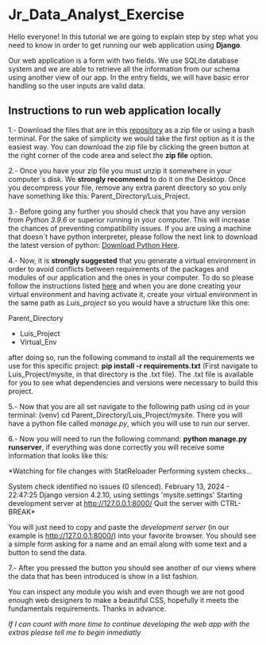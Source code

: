 # Jr_Data_Analyst_Exercise

Hello everyone! In this tutorial we are going to explain step by step what you need to know in order to get running our web application
using **Django**.

Our web application is a form with two fields. We use SQLite database system and we are able to retrieve all the information from our schema
using another view of our app. In the entry fields, we will have basic error handling so the user inputs are valid data.

## Instructions to run web application locally

1.- Download the files that are in this [repository](https://github.com/HenryTorres110/Jr_Data_Analyst_Ex) as a zip file or using a bash terminal. 
For the sake of simplicity we would take the first option as it is the easiest way. You can download the zip file by clicking the green button at the right corner of the code area and select
the **zip file** option.

2.- Once you have your zip file you must unzip it somewhere in your computer´s disk. We **strongly recommend** to do it on the Desktop. Once you decompress your
file, remove any extra parent directory so you only have something like this: Parent_Directory/Luis_Project.

3.- Before going any further you should check that you have any version from *Python 3.9.6* or superior running in your computer. This will increase the chances of preventing
compatibility issues. If you are using a machine that doesn´t have python interpreter, please follow the next link to download the latest version of python: [Download Python Here](https://www.python.org/downloads/).

4.- Now, it is **strongly suggested** that you generate a virtual environment in order to avoid conflicts between requirements of the packages and modules of our application and the ones in your computer. 
To do so please follow the instructions listed [here](https://docs.python.org/3/tutorial/venv.html) and when you are done creating your virtual environment and having activate it, create your virtual environment in the same path as *Luis_project* so you would have a structure like this one: 

Parent_Directory
- Luis_Project
- Virtual_Env

after doing so, run the following command to install all the requirements we use for this specific project: **pip install -r requirements.txt** (First navigate to Luis_Project/mysite, in that directory is the .txt file). The .txt file is available for you to see what dependencies and versions were necessary to build this project. 

5.- Now that you are all set navigate to the following path using cd in your terminal: (venv) cd Parent_Directory/Luis_Project/mysite. There you will have a python file called *manage.py*, which you will use to run our server. 

6.- Now you will need to run the following command: **python manage.py runserver**, if everything was done correctly you will receive some information that looks like this:

*Watching for file changes with StatReloader
Performing system checks...

System check identified no issues (0 silenced).
February 13, 2024 - 22:47:25
Django version 4.2.10, using settings 'mysite.settings'
Starting development server at http://127.0.0.1:8000/
Quit the server with CTRL-BREAK*

You will just need to copy and paste the *development server* (in our example is http://127.0.0.1:8000/) into your favorite browser. You should see a simple form asking for a name and an email along with some text and a button to send the data. 

7.- After you pressed the button you should see another of our views where the data that has been introduced is show in a list fashion. 

You can inspect any module you wish and even though we are not good enough web designers to make a beautiful CSS, hopefully it meets the fundamentals requirements. Thanks in advance.

*If I can count with more time to continue developing the web app with the extras please tell me to begin inmediatly*
